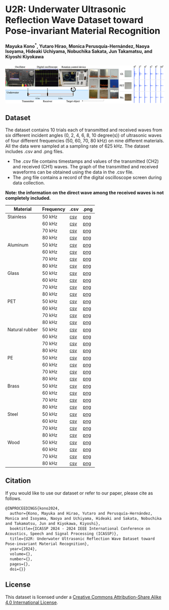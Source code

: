 # U2R: Underwater Ultrasonic Reflection Wave Dataset toward Pose-invariant Material Recognition
#### Mayuka Kono<sup>*</sup>, Yutaro Hirao, Monica Perusquía-Hernández, Naoya Isoyama, Hideaki Uchiyama, Nobuchika Sakata, Jun Takamatsu, and Kiyoshi Kiyokawa
![A image of dataset](/img/dataset_overview.png)
## Dataset
The dataset contains 10 trials each of transmitted and received waves from six different incident angles (0, 2, 4, 6, 8, 10 degree(s)) of ultrasonic waves of four different frequencies (50, 60, 70, 80 kHz) on nine different materials. All the data were sampled at a sampling rate of 625 kHz. The dataset includes .csv and .png files.
- The .csv file contains timestamps and values of the transmitted (CH2) and received (CH1) waves. The graph of the transmitted and received waveforms can be obtained using the data in the .csv file.
- The .png file contains a record of the digital oscilloscope screen during data collection.

**Note: the information on the direct wave among the received waves is not completely included.**

|Material|Frequency|.csv|.png|
|---|---|---|---|
|Stainless|50 kHz|[csv](/dataset/Stainless/50kHz/csv)|[png](/dataset/Stainless/50kHz/png)|
||60 kHz|[csv](/dataset/Stainless/60kHz/csv)|[png](/dataset/Stainless/60kHz/png)|
||70 kHz|[csv](/dataset/Stainless/70kHz/csv)|[png](/dataset/Stainless/70kHz/png)|
||80 kHz|[csv](/dataset/Stainless/80kHz/csv)|[png](/dataset/Stainless/80kHz/png)|
|Aluminum|50 kHz|[csv](/dataset/Aluminum/50kHz/csv)|[png](/dataset/Aluminum/50kHz/png)|
||60 kHz|[csv](/dataset/Aluminum/60kHz/csv)|[png](/dataset/Aluminum/60kHz/png)|
||70 kHz|[csv](/dataset/Aluminum/70kHz/csv)|[png](/dataset/Aluminum/70kHz/png)|
||80 kHz|[csv](/dataset/Aluminum/80kHz/csv)|[png](/dataset/Aluminum/80kHz/png)|
|Glass|50 kHz|[csv](/dataset/Glass/50kHz/csv)|[png](/dataset/Glass/50kHz/png)|
||60 kHz|[csv](/dataset/Glass/60kHz/csv)|[png](/dataset/Glass/60kHz/png)|
||70 kHz|[csv](/dataset/Glass/70kHz/csv)|[png](/dataset/Glass/70kHz/png)|
||80 kHz|[csv](/dataset/Glass/80kHz/csv)|[png](/dataset/Glass/80kHz/png)|
|PET|50 kHz|[csv](/dataset/PET/50kHz/csv)|[png](/dataset/PET/50kHz/png)|
||60 kHz|[csv](/dataset/PET/60kHz/csv)|[png](/dataset/PET/60kHz/png)|
||70 kHz|[csv](/dataset/PET/70kHz/csv)|[png](/dataset/PET/70kHz/png)|
||80 kHz|[csv](/dataset/PET/80kHz/csv)|[png](/dataset/PET/80kHz/png)|
|Natural rubber|50 kHz|[csv](/dataset/Natural%20rubber/50kHz/csv)|[png](/dataset/Natural%20rubber/50kHz/png)|
||60 kHz|[csv](/dataset/Natural%20rubber/60kHz/csv)|[png](/dataset/Natural%20rubber/60kHz/png)|
||70 kHz|[csv](/dataset/Natural%20rubber/70kHz/csv)|[png](/dataset/Natural%20rubber/70kHz/png)|
||80 kHz|[csv](/dataset/Natural%20rubber/80kHz/csv)|[png](/dataset/Natural%20rubber/80kHz/png)|
|PE|50 kHz|[csv](/dataset/PE/50kHz/csv)|[png](/dataset/PE/50kHz/png)|
||60 kHz|[csv](/dataset/PE/60kHz/csv)|[png](/dataset/PE/60kHz/png)|
||70 kHz|[csv](/dataset/PE/70kHz/csv)|[png](/dataset/PE/70kHz/png)|
||80 kHz|[csv](/dataset/PE/80kHz/csv)|[png](/dataset/PE/80kHz/png)|
|Brass|50 kHz|[csv](/dataset/Brass/50kHz/csv)|[png](/dataset/Brass/50kHz/png)|
||60 kHz|[csv](/dataset/Brass/60kHz/csv)|[png](/dataset/Brass/60kHz/png)|
||70 kHz|[csv](/dataset/Brass/70kHz/csv)|[png](/dataset/Brass/70kHz/png)|
||80 kHz|[csv](/dataset/Brass/80kHz/csv)|[png](/dataset/Brass/80kHz/png)|
|Steel|50 kHz|[csv](/dataset/Steel/50kHz/csv)|[png](/dataset/Steel/50kHz/png)|
||60 kHz|[csv](/dataset/Steel/60kHz/csv)|[png](/dataset/Steel/60kHz/png)|
||70 kHz|[csv](/dataset/Steel/70kHz/csv)|[png](/dataset/Steel/70kHz/png)|
||80 kHz|[csv](/dataset/Steel/80kHz/csv)|[png](/dataset/Steel/80kHz/png)|
|Wood|50 kHz|[csv](/dataset/Wood/50kHz/csv)|[png](/dataset/Wood/50kHz/png)|
||60 kHz|[csv](/dataset/Wood/60kHz/csv)|[png](/dataset/Wood/60kHz/png)|
||70 kHz|[csv](/dataset/Wood/70kHz/csv)|[png](/dataset/Wood/70kHz/png)|
||80 kHz|[csv](/dataset/Wood/80kHz/csv)|[png](/dataset/Wood/80kHz/png)|
## Citation
If you would like to use our dataset or refer to our paper, please cite as follows.
```
@INPROCEEDINGS{kono2024,
  author={Kono, Mayuka and Hirao, Yutaro and Perusquía-Hernández, Monica and Isoyama, Naoya and Uchiyama, Hideaki and Sakata, Nobuchika and Takamatsu, Jun and Kiyokawa, Kiyoshi},
  booktitle={ICASSP 2024 - 2024 IEEE International Conference on Acoustics, Speech and Signal Processing (ICASSP)}, 
  title={U2R: Underwater Ultrasonic Reflection Wave Dataset toward Pose-invariant Material Recognition}, 
  year={2024},
  volume={},
  number={},
  pages={},
  doi={}}
```
## License
This dataset is licensed under a [Creative Commons Attribution-Share Alike 4.0 International License](https://creativecommons.org/licenses/by-sa/4.0/).
